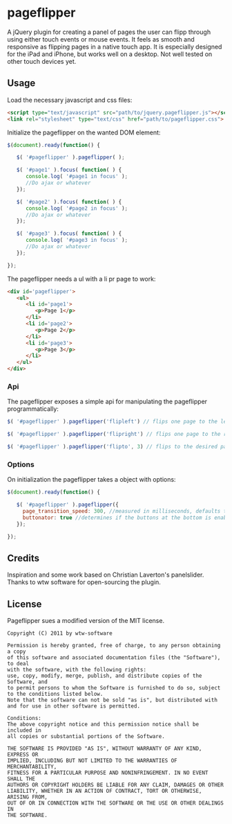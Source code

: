 pageflipper
=======

A jQuery plugin for creating a panel of pages the user can flipp through using either touch events or mouse events. It feels as smooth and responsive as flipping pages in a native touch app. It is especially designed for the iPad and iPhone, but works well on a desktop. Not well tested on other touch devices yet.

## Usage
Load the necessary javascript and css files:

```html
<script type="text/javascript" src="path/to/jquery.pageflipper.js"></script>
<link rel="stylesheet" type="text/css" href="path/to/pageflipper.css"> 
```

Initialize the pageflipper on the wanted DOM element:

```javascript
$(document).ready(function() {

   $( '#pageflipper' ).pageflipper( );

   $( '#page1' ).focus( function( ) {
      console.log( '#page1 in focus' );
      //Do ajax or whatever
   });

   $( '#page2' ).focus( function( ) {
      console.log( '#page2 in focus' );
      //Do ajax or whatever
   });

   $( '#page3' ).focus( function( ) {
      console.log( '#page3 in focus' );
      //Do ajax or whatever
   });

});
```

The pageflipper needs a ul with a li pr page to work:

```html
<div id='pageflipper'>
   <ul>
      <li id='page1'>
         <p>Page 1</p>
      </li>
      <li id='page2'>
         <p>Page 2</p>
      </li>
      <li id='page3'>
         <p>Page 3</p>
      </li>
   </ul>
</div>
```

### Api

The pageflipper exposes a simple api for manipulating the pageflipper programmatically:

```javascript
$( '#pageflipper' ).pageflipper('flipleft') // flips one page to the left

$( '#pageflipper' ).pageflipper('flipright') // flips one page to the right

$( '#pageflipper' ).pageflipper('flipto', 3) // flips to the desired page, this case page 3

```


### Options

On initialization the pageflipper takes a object with options:

```javascript
$(document).ready(function() {

   $( '#pageflipper' ).pageflipper({
     page_transition_speed: 300, //measured in milliseconds, defaults to 320
     buttonator: true //determines if the buttons at the bottom is enabled, defaults to true
   });

});
```

Credits
------
Inspiration and some work based on Christian Laverton's panelslider.
Thanks to wtw software for open-sourcing the plugin.  

  
License
-------
Pageflipper sues a modified version of the MIT license.  
  
```
Copyright (C) 2011 by wtw-software

Permission is hereby granted, free of charge, to any person obtaining a copy
of this software and associated documentation files (the "Software"), to deal
with the software, with the following rights:  
use, copy, modify, merge, publish, and distribute copies of the Software, and 
to permit persons to whom the Software is furnished to do so, subject to the conditions listed below.
Note that the software can not be sold "as is", but distributed with and for use in other software is permitted.

Conditions:  
The above copyright notice and this permission notice shall be included in
all copies or substantial portions of the Software.

THE SOFTWARE IS PROVIDED "AS IS", WITHOUT WARRANTY OF ANY KIND, EXPRESS OR
IMPLIED, INCLUDING BUT NOT LIMITED TO THE WARRANTIES OF MERCHANTABILITY,
FITNESS FOR A PARTICULAR PURPOSE AND NONINFRINGEMENT. IN NO EVENT SHALL THE
AUTHORS OR COPYRIGHT HOLDERS BE LIABLE FOR ANY CLAIM, DAMAGES OR OTHER
LIABILITY, WHETHER IN AN ACTION OF CONTRACT, TORT OR OTHERWISE, ARISING FROM,
OUT OF OR IN CONNECTION WITH THE SOFTWARE OR THE USE OR OTHER DEALINGS IN
THE SOFTWARE.
```
